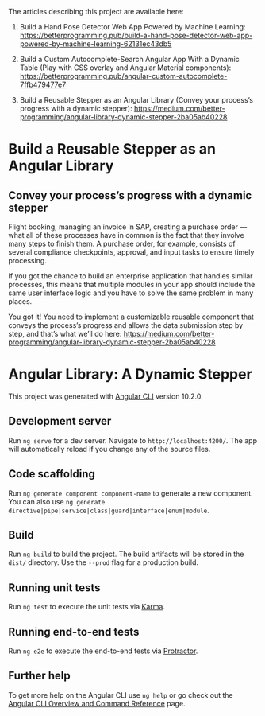 
The articles describing this project are available here:

1. Build a Hand Pose Detector Web App Powered by Machine Learning: https://betterprogramming.pub/build-a-hand-pose-detector-web-app-powered-by-machine-learning-62131ec43db5

2. Build a Custom Autocomplete-Search Angular App With a Dynamic Table (Play with CSS overlay and Angular Material components): https://betterprogramming.pub/angular-custom-autocomplete-7ffb479477e7

3. Build a Reusable Stepper as an Angular Library (Convey your process’s progress with a dynamic stepper):
https://medium.com/better-programming/angular-library-dynamic-stepper-2ba05ab40228

# Build a Reusable Stepper as an Angular Library
## Convey your process’s progress with a dynamic stepper

Flight booking, managing an invoice in SAP, creating a purchase order — what all of these processes have in common is the fact that they involve many steps to finish them. A purchase order, for example, consists of several compliance checkpoints, approval, and input tasks to ensure timely processing.

If you got the chance to build an enterprise application that handles similar processes, this means that multiple modules in your app should include the same user interface logic and you have to solve the same problem in many places.

You got it! You need to implement a customizable reusable component that conveys the process’s progress and allows the data submission step by step, and that’s what we’ll do here: https://medium.com/better-programming/angular-library-dynamic-stepper-2ba05ab40228

# Angular Library: A Dynamic Stepper

This project was generated with [Angular CLI](https://github.com/angular/angular-cli) version 10.2.0.

## Development server

Run `ng serve` for a dev server. Navigate to `http://localhost:4200/`. The app will automatically reload if you change any of the source files.

## Code scaffolding

Run `ng generate component component-name` to generate a new component. You can also use `ng generate directive|pipe|service|class|guard|interface|enum|module`.

## Build

Run `ng build` to build the project. The build artifacts will be stored in the `dist/` directory. Use the `--prod` flag for a production build.

## Running unit tests

Run `ng test` to execute the unit tests via [Karma](https://karma-runner.github.io).

## Running end-to-end tests

Run `ng e2e` to execute the end-to-end tests via [Protractor](http://www.protractortest.org/).

## Further help

To get more help on the Angular CLI use `ng help` or go check out the [Angular CLI Overview and Command Reference](https://angular.io/cli) page.
